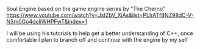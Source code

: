 Soul Engine based on the game engine series by "The Cherno"
https://www.youtube.com/watch?v=JxIZbV_XjAs&list=PLlrATfBNZ98dC-V-N3m0Go4deliWHPFwT&index=1

I will be using his tutorials to help get a better understanding of C++, once comfortable I plan to branch off and continue with the engine by my self